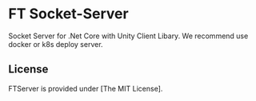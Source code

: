 # FT Socket-Server
Socket Server for .Net Core with Unity Client Libary.
We recommend use docker or k8s deploy server.


## License ##

FTServer is provided under [The MIT License].
